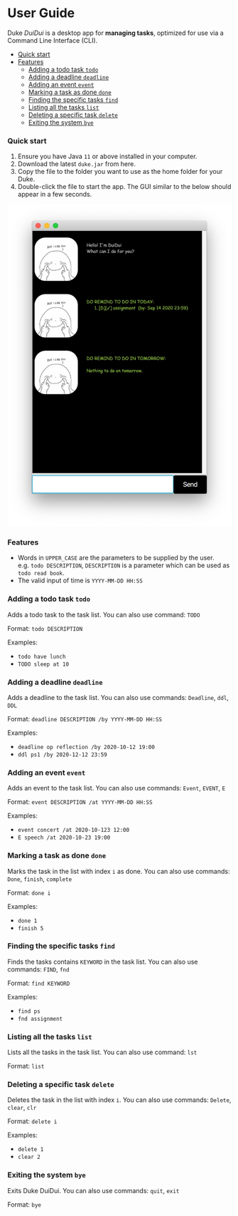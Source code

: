 # User Guide
Duke *DuiDui* is a desktop app for **managing tasks**, 
optimized for use via a Command Line Interface (CLI). 
* [Quick start](#quick-start)
* [Features](#features)
    * [Adding a todo task `todo`](#adding-a-todo-task-todo)
    * [Adding a deadline `deadline`](#adding-a-deadline-deadline)
    * [Adding an event `event`](#adding-an-event-event)
    * [Marking a task as done `done`](#marking-a-task-as-done-done)
    * [Finding the specific tasks `find`](#finding-the-specific-tasks-find)
    * [Listing all the tasks `list`](#listing-all-the-tasks-list)
    * [Deleting a specific task `delete`](#deleting-a-specific-task-delete)
    * [Exiting the system `bye`](#exiting-the-system-bye)

### Quick start 
1. Ensure you have Java `11` or above installed in your computer.
2. Download the latest `duke.jar` from here.
3. Copy the file to the folder you want to use as the 
home folder for your Duke.
4. Double-click the file to start the app. The GUI similar to 
the below should appear in a few seconds. 

 ![Image of entering page](https://github.com/YangYue128-helen/ip/blob/master/docs/UiImage/EnterPage.png)

### Features 
* Words in `UPPER_CASE` are the parameters to be supplied by the user.  
e.g. `todo DESCRIPTION`, `DESCRIPTION` is a parameter which can be used as `todo read book`.
* The valid input of time is `YYYY-MM-DD HH:SS`
### Adding a todo task `todo` 
Adds a todo task to the task list. You can also use command: `TODO`

Format: `todo DESCRIPTION`

Examples:
* `todo have lunch`
* `TODO sleep at 10`

### Adding a deadline `deadline`
Adds a deadline to the task list. You can also use commands:
`Deadline`, `ddl`, `DDL`

Format: `deadline DESCRIPTION /by YYYY-MM-DD HH:SS`

Examples:
* `deadline op reflection /by 2020-10-12 19:00`
* `ddl ps1 /by 2020-12-12 23:59`

### Adding an event `event`
Adds an event to the task list. You can also use commands:
`Event`, `EVENT`, `E`

Format: `event DESCRIPTION /at YYYY-MM-DD HH:SS`

Examples:
* `event concert /at 2020-10-123 12:00`
* `E speech /at 2020-10-23 19:00`

### Marking a task as done `done`
Marks the task in the list with index `i` as done. You can also use commands:
`Done`, `finish`, `complete`

Format: `done i`

Examples:
* `done 1`
* `finish 5`

### Finding the specific tasks `find`
Finds the tasks contains `KEYWORD` in the task list. You can also use commands:
`FIND`, `fnd`

Format: `find KEYWORD`

Examples:
* `find ps`
* `fnd assignment`

### Listing all the tasks `list`
Lists all the tasks in the task list. You can also use command:
`lst`

Format: `list`

### Deleting a specific task `delete`
Deletes the task in the list with index `i`. You can also use commands:
`Delete`, `clear`, `clr`

Format: `delete i`

Examples:
* `delete 1`
* `clear 2`

### Exiting the system `bye`
Exits Duke DuiDui. You can also use commands:
`quit`, `exit`

Format: `bye`

